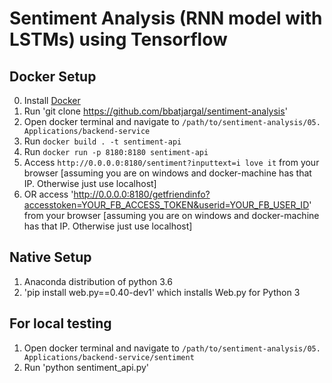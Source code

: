 # Sentiment Analysis (RNN model with LSTMs) using Tensorflow

## Docker Setup
0. Install [Docker](https://docs.docker.com/engine/installation/)
1. Run 'git clone https://github.com/bbatjargal/sentiment-analysis'
2. Open docker terminal and navigate to `/path/to/sentiment-analysis/05. Applications/backend-service`
3. Run `docker build . -t sentiment-api`
4. Run `docker run -p 8180:8180 sentiment-api`
5. Access `http://0.0.0.0:8180/sentiment?inputtext=i love it` from your browser [assuming you are on windows and docker-machine has that IP. Otherwise just use localhost]
6. OR access 'http://0.0.0.0:8180/getfriendinfo?accesstoken=YOUR_FB_ACCESS_TOKEN&userid=YOUR_FB_USER_ID' from your browser [assuming you are on windows and docker-machine has that IP. Otherwise just use localhost]

## Native Setup
1. Anaconda distribution of python 3.6
2. 'pip install web.py==0.40-dev1' which installs Web.py for Python 3

## For local testing
1. Open docker terminal and navigate to `/path/to/sentiment-analysis/05. Applications/backend-service/sentiment`
2. Run 'python sentiment_api.py'
